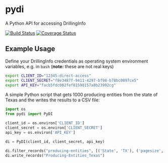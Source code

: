 # pydi

A Python API for accessing DrillingInfo

[![Build Status](https://travis-ci.org/johntfoster/pydi.svg?branch=master)](https://travis-ci.org/johntfoster/pydi) [![Coverage Status](https://coveralls.io/repos/github/johntfoster/pydi/badge.svg?branch=master)](https://coveralls.io/github/johntfoster/pydi?branch=master)

## Example Usage

Define your DrillingInfo credentials as operating system environment variables, e.g. in `bash` (**note:** these are not real keys)

```bash
export CLIENT_ID="12345-direct-access"
export CLIENT_SECRET="f8e3487f-9411-4297-bf98-b78bc0897ce5"
export API_KEY="facb5fdc082fef81598157a8b23992cg"
```

A simple Python script that gets 1000 producing entities from the state of Texas and the writes the results to a CSV file:

```python
import os
from pydi import PyDI

client_id = os.environ['CLIENT_ID']
client_secret = os.environ['CLIENT_SECRET']
api_key = os.environ['API_KEY']

di = PyDI(client_id, client_secret, api_key)

di.filter_records("producing-entities", [('State', 'TX'), ('pagesize', 1000)])
di.write_records("Producing-Entities_Texas")
```
